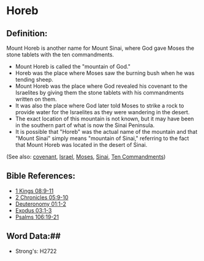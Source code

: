 # Horeb #

## Definition: ##

Mount Horeb is another name for Mount Sinai, where God gave Moses the stone tablets with the ten commandments.

* Mount Horeb is called the "mountain of God."
* Horeb was the place where Moses saw the burning bush when he was tending sheep.
* Mount Horeb was the place where God revealed his covenant to the Israelites by giving them the stone tablets with his commandments written on them.
* It was also the place where God later told Moses to strike a rock to provide water for the Israelites as they were wandering in the desert.
* The exact location of this mountain is not known, but it may  have been in the southern part of what is now the Sinai Peninsula.
* It is possible that "Horeb" was the actual name of the mountain and that "Mount Sinai" simply means "mountain of Sinai," referring to the fact that Mount Horeb was located in the desert of Sinai.

(See also: [covenant](../kt/covenant.md), [Israel](../kt/israel.md), [Moses](moses.md), [Sinai](sinai.md), [Ten Commandments](../other/tencommandments.md))

## Bible References: ##

* [1 Kings 08:9-11](rc://en/tn/help/1ki/08/09)
* [2 Chronicles 05:9-10](rc://en/tn/help/2ch/05/09)
* [Deuteronomy 01:1-2](rc://en/tn/help/deu/01/01)
* [Exodus 03:1-3](rc://en/tn/help/exo/03/01)
* [Psalms 106:19-21](rc://en/tn/help/psa/106/019)

## Word Data:##

* Strong's: H2722
